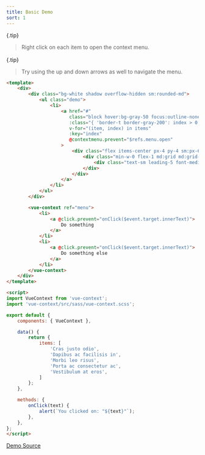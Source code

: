 ```yaml
---
title: Basic Demo
sort: 1
---
```


{.tip}
> Right click on each item to open the context menu.

<div id="basic-app" style="margin-bottom: 1rem;">
    <basic-usage></basic-usage>
</div>

{.tip}
> Try using the up and down arrows as well to navigate the menu.

```html
<template>
    <div>
        <div class="bg-white shadow overflow-hidden sm:rounded-md">
            <ul class="demo">
                <li>
                    <a href="#"
                       class="block hover:bg-gray-50 focus:outline-none focus:bg-gray-50 transition duration-150 ease-in-out"
                       :class="{ 'border-t border-gray-200': index > 0 }"
                       v-for="(item, index) in items"
                       :key="index"
                       @contextmenu.prevent="$refs.menu.open"
                    >
                        <div class="flex items-center px-4 py-4 sm:px-6">
                            <div class="min-w-0 flex-1 md:grid md:grid-cols-2 md:gap-4">
                                <div class="text-sm leading-5 font-medium text-gray-600 truncate" v-text="item"></div>
                            </div>
                        </div>
                    </a>
                </li>
            </ul>
        </div>

        <vue-context ref="menu">
            <li>
                <a @click.prevent="onClick($event.target.innerText)">
                    Do something
                </a>
            </li>
            <li>
                <a @click.prevent="onClick($event.target.innerText)">
                    Do something else
                </a>
            </li>
        </vue-context>
    </div>
</template>

<script>
import VueContext from 'vue-context';
import 'vue-context/src/sass/vue-context.scss';

export default {
    components: { VueContext },

    data() {
        return {
            items: [
                'Cras justo odio',
                'Dapibus ac facilisis in',
                'Morbi leo risus',
                'Porta ac consectetur ac',
                'Vestibulum at eros',
            ]
        };
    },

    methods: {
        onClick(text) {
            alert(`You clicked on: "${text}"`);
        },
    },
};
</script>
```

[Demo Source](https://github.com/rawilk/vue-context/blob/master/docs-build/js/basic/basic-usage.vue)

<script src="../scripts/vue-context-basic-demos.1598841649507.js"></script>

